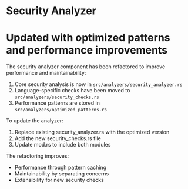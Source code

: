 # Security Analyzer
# Updated with optimized patterns and performance improvements

The security analyzer component has been refactored to improve performance and maintainability:

1. Core security analysis is now in `src/analyzers/security_analyzer.rs`
2. Language-specific checks have been moved to `src/analyzers/security_checks.rs`
3. Performance patterns are stored in `src/analyzers/optimized_patterns.rs`

To update the analyzer:

1. Replace existing security_analyzer.rs with the optimized version
2. Add the new security_checks.rs file
3. Update mod.rs to include both modules

The refactoring improves:
- Performance through pattern caching
- Maintainability by separating concerns
- Extensibility for new security checks
